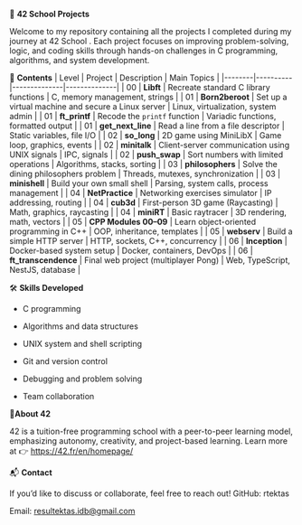 🧠 **42 School Projects**

Welcome to my repository containing all the projects I completed during my journey at 42 School
.
Each project focuses on improving problem-solving, logic, and coding skills through hands-on challenges in C programming, algorithms, and system development.


📁 **Contents**
| Level | Project | Description | Main Topics |
|--------|----------|--------------|--------------|
| 00 | **Libft** | Recreate standard C library functions | C, memory management, strings |
| 01 | **Born2beroot** | Set up a virtual machine and secure a Linux server | Linux, virtualization, system admin |
| 01 | **ft_printf** | Recode the `printf` function | Variadic functions, formatted output |
| 01 | **get_next_line** | Read a line from a file descriptor | Static variables, file I/O |
| 02 | **so_long** | 2D game using MiniLibX | Game loop, graphics, events |
| 02 | **minitalk** | Client-server communication using UNIX signals | IPC, signals |
| 02 | **push_swap** | Sort numbers with limited operations | Algorithms, stacks, sorting |
| 03 | **philosophers** | Solve the dining philosophers problem | Threads, mutexes, synchronization |
| 03 | **minishell** | Build your own small shell | Parsing, system calls, process management |
| 04 | **NetPractice** | Networking exercises simulator | IP addressing, routing |
| 04 | **cub3d** | First-person 3D game (Raycasting) | Math, graphics, raycasting |
| 04 | **miniRT** | Basic raytracer | 3D rendering, math, vectors |
| 05 | **CPP Modules 00–09** | Learn object-oriented programming in C++ | OOP, inheritance, templates |
| 05 | **webserv** | Build a simple HTTP server | HTTP, sockets, C++, concurrency |
| 06 | **Inception** | Docker-based system setup | Docker, containers, DevOps |
| 06 | **ft_transcendence** | Final web project (multiplayer Pong) | Web, TypeScript, NestJS, database |


🛠️ **Skills Developed**

- C programming

- Algorithms and data structures

- UNIX system and shell scripting

- Git and version control

- Debugging and problem solving

- Team collaboration


🚀**About 42**

42 is a tuition-free programming school with a peer-to-peer learning model, emphasizing autonomy, creativity, and project-based learning.
Learn more at 👉 https://42.fr/en/homepage/


📬 **Contact**

If you’d like to discuss or collaborate, feel free to reach out!
GitHub: rtektas

Email: resultektas.idb@gmail.com
